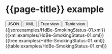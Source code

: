 # {{page-title}} example

<div>
  <div class="tab">
     <button class="tablinks active" onclick="openTab(event, 'JSON')">JSON</button>
     <button class="tablinks" onclick="openTab(event, 'XML')">XML</button>
     <button class="tablinks" onclick="openTab(event, 'Tree view')">Tree view</button>
     <button class="tablinks" onclick="openTab(event, 'Table view')">Table view</button>   
  </div>

  <div id="JSON" class="tabcontent" style="display:block">
      {{json:examples/HdBe-SmokingStatus-01.xml}}
  </div>
  <div id="XML" class="tabcontent">
      {{xml:examples/HdBe-SmokingStatus-01.xml}}
  </div>
  <div id="Tree view" class="tabcontent">
      {{tree:examples/HdBe-SmokingStatus-01.xml}}
  </div>
  <div id="Table view" class="tabcontent">
      {{table:examples/HdBe-SmokingStatus-01.xml}}
  </div>

</div>